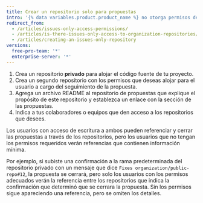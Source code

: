 ```yaml
---
title: Crear un repositorio solo para propuestas
intro: '{% data variables.product.product_name %} no otorga permisos de acceso solo para propuestas, pero puedes cumplir con este requisito usando un segundo repositorio que contenga solo las propuestas.'
redirect_from:
  - /articles/issues-only-access-permissions/
  - /articles/is-there-issues-only-access-to-organization-repositories/
  - /articles/creating-an-issues-only-repository
versions:
  free-pro-team: '*'
  enterprise-server: '*'
---
```


1. Crea un repositorio **privado** para alojar el código fuente de tu proyecto.
2. Crea un segundo repositorio con los permisos que deseas alojar para el usuario a cargo del seguimiento de la propuesta.
3. Agrega un archivo README al repositorio de propuestas que explique el propósito de este repositorio y establezca un enlace con la sección de las propuestas.
4. Indica a tus colaboradores o equipos que den acceso a los repositorios que desees.

Los usuarios con acceso de escritura a ambos pueden referenciar y cerrar las propuestas a través de los repositorios, pero los usuarios que no tengan los permisos requeridos verán referencias que contienen información mínima.

Por ejemplo, si subiste una confirmación a la rama predeterminada del repositorio privado con un mensaje que dice `Fixes organization/public-repo#12`, la propuesta se cerrará, pero solo los usuarios con los permisos adecuados verán la referencia entre los repositorios que indica la confirmación que determinó que se cerrara la propuesta. Sin los permisos sigue apareciendo una referencia, pero se omiten los detalles.
